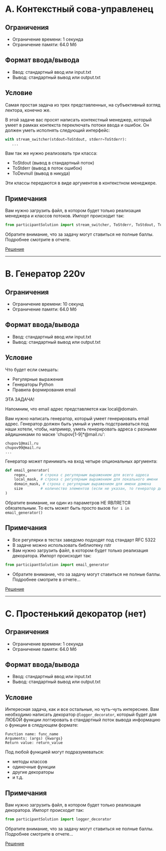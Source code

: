 # A. Контекстный сова-управленец

## Ограничения
- Ограничение времени: 1 секунда
- Ограничение памяти: 64.0 Мб

## Формат ввода/вывода
- Ввод: стандартный ввод или input.txt
- Вывод: стандартный вывод или output.txt

## Условие
Самая простая задача из трех представленных, на субъективный взгляд лектора, конечно же.

В этой задаче вас просят написать контекстный менеджер, который умеет в рамках контекста переключать потоки ввода и ошибок. Он должен уметь исполнять следующий интерфейс:

```python
with stream_switcher(stdout=ToStdout, stderr=ToStderr):
   ...
```

Вам так же нужно реализовать три класса:
- ToStdout (вывод в стандартный поток)
- ToStderr (вывод в поток ошибок)
- ToDevnull (вывод в никуда)

Эти классы передаются в виде аргументов в контекстном менеджере.

## Примечания
Вам нужно загрузить файл, в котором будет только реализация менеджера и классов потоков. Импорт происходит так:

```python
from participantSolution import stream_switcher, ToStderr, ToStdout, ToDevnull
```

Обратите внимание, что за задачу могут ставиться не полные баллы. Подробнее смотрите в отчете.

[Решение](a.py)

---

# B. Генератор 220v

## Ограничения
- Ограничение времени: 10 секунд
- Ограничение памяти: 64.0 Мб

## Формат ввода/вывода
- Ввод: стандартный ввод или input.txt
- Вывод: стандартный вывод или output.txt

## Условие
Что будет если смешать:
- Регулярные выражения
- Генераторы Python
- Правила формирования email

ЭТА ЗАДАЧА!

Напомним, что email адрес представляется как local@domain.

Вам нужно написать генератор, который умеет генерировать email адрес. Генератор должен быть умный и уметь подстраиваться под наши хотели, чтобы, например, уметь генерировать адреса с разными айдишниками по маске 'chupov[1-9]*@mail\.ru':

```
chupov1@mail.ru
chupov99@mail.ru
...
```

Генератор может принимать на вход четыре опциональных аргумента:
```python
def email_generator(
    regex,      # строка с регулярным выражением для всего адреса
    local_mask, # строка с регулярным выражением для локального имени
    domain_mask, # строка с регулярным выражением для имени домена
    size        # количество элементов (если не указан, то генератор должен быть бесконечным)
)
```

Обратите внимание, ни один из параметров НЕ ЯВЛЯЕТСЯ обязательным. То есть может быть просто вызов `for i in email_generator()`

## Примечания
- Все регулярки в тестах заведомо подходят под стандарт RFC 5322
- В задаче можно использовать библиотеку rstr
- Вам нужно загрузить файл, в котором будет только реализация декоратора. Импорт происходит так:
```python
from participantSolution import email_generator
```
- Обратите внимание, что за задачу могут ставиться не полные баллы. Подробнее смотрите в отчете...

[Решение](b.py)

---

# C. Простенький декоратор (нет)

## Ограничения
- Ограничение времени: 1 секунда
- Ограничение памяти: 64.0 Мб

## Формат ввода/вывода
- Ввод: стандартный ввод или input.txt
- Вывод: стандартный вывод или output.txt

## Условие
Интересная задача, как и все остальные, но чуть-чуть интереснее. Вам необходимо написать декоратор `@logger_decorator`, который будет для ЛЮБОЙ функции логгировать в стандартный поток вывода информацию о функции в следующем формате:

```
Function name: func_name
Arguments: (args) {kwargs}
Return value: return_value
```

Под любой функцией могут подразумеваться:
- методы классов
- одиночные функции
- другие декораторы
- и т.д.

## Примечания
Вам нужно загрузить файл, в котором будет только реализация декоратора. Импорт происходит так:

```python
from participantSolution import logger_decorator
```

Обратите внимание, что за задачу могут ставиться не полные баллы. Подробнее смотрите в отчете...

[Решение](c.py)